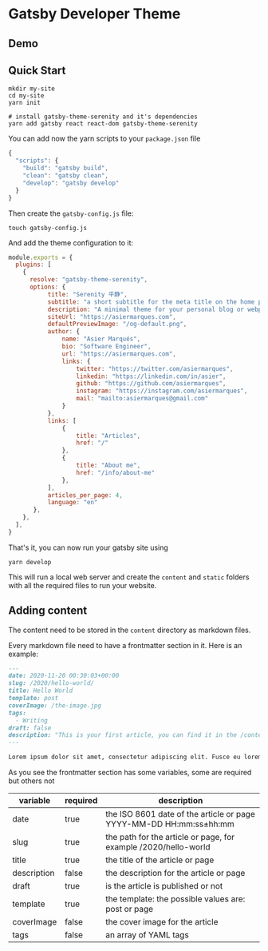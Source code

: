 # Gatsby Developer Theme


## Demo


## Quick Start

```shell
mkdir my-site
cd my-site
yarn init

# install gatsby-theme-serenity and it's dependencies
yarn add gatsby react react-dom gatsby-theme-serenity
```

You can add now the yarn scripts to your `package.json` file

```javascript
{
  "scripts": {
    "build": "gatsby build",
    "clean": "gatsby clean",
    "develop": "gatsby develop"
  }
}
```

Then create the `gatsby-config.js` file:

```shell
touch gatsby-config.js
```

And add the theme configuration to it:

```javascript
module.exports = {
  plugins: [
    {
      resolve: "gatsby-theme-serenity",
      options: {
           title: "Serenity 平静",
           subtitle: "a short subtitle for the meta title on the home page",
           description: "A minimal theme for your personal blog or webpage",
           siteUrl: "https://asiermarques.com",
           defaultPreviewImage: "/og-default.png",
           author: {
               name: "Asier Marqués",
               bio: "Software Engineer",
               url: "https://asiermarques.com",
               links: {
                   twitter: "https://twitter.com/asiermarques",
                   linkedin: "https://linkedin.com/in/asier",
                   github: "https://github.com/asiermarques",
                   instagram: "https://instagram.com/asiermarques",
                   mail: "mailto:asiermarques@gmail.com"
               }
           },
           links: [
               {
                   title: "Articles",
                   href: "/"
               },
               {
                   title: "About me",
                   href: "/info/about-me"
               },
           ],
           articles_per_page: 4,
           language: "en"
       },
    },
  ],
}
```

That's it, you can now run your gatsby site using

```shell
yarn develop
```

This will run a local web server and create the `content` and `static` folders with all the required files to run your website.

## Adding content

The content need to be stored in the `content` directory as markdown files.

Every markdown file need to have a frontmatter section in it. Here is an example:

```markdown
---
date: 2020-11-20 00:30:03+00:00
slug: /2020/hello-world/
title: Hello World
template: post
coverImage: /the-image.jpg
tags:
  - Writing
draft: false
description: "This is your first article, you can find it in the /content directory"
---

Lorem ipsum dolor sit amet, consectetur adipiscing elit. Fusce eu lorem eget metus venenatis dignissim.

```

As you see the frontmatter section has some variables, some are required but others not

| variable           | required   | description                                                                   |
|--------------------|------------|-------------------------------------------------------------------------------|
| date               | true       | the ISO 8601 date of the article or page YYYY-MM-DD HH:mm:ss±hh:mm |
| slug               | true       | the path for the article or page, for example /2020/hello-world |
| title              | true       | the title of the article or page |
| description        | false      | the description for the article or page |
| draft              | true       | is the article is published or not |
| template           | true       | the template: the possible values are: post or page |
| coverImage         | false      | the cover image for the article |
| tags               | false      | an array of YAML tags |

